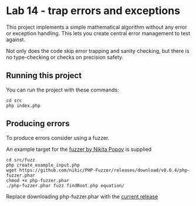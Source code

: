 # Lab 14 - trap errors and exceptions

This project implements a simple mathematical algorithm without any error or exception handling.  This lets you create central error management to test against.

Not only does the code skip error trapping and sanity checking, but there is no type-checking or checks on precision safety.

## Running this project

You can run the project with these commands:

    cd src
    php index.php

## Producing errors

To produce errors consider using a fuzzer.

An example target for the [fuzzer by Nikita Popov](https://github.com/nikic/PHP-Fuzzer) is supplied

    cd src/fuzz    
    php create_example_input.php
    wget https://github.com/nikic/PHP-Fuzzer/releases/download/v0.0.4/php-fuzzer.phar
    chmod +x php-fuzzer.phar    
    ./php-fuzzer.phar fuzz findRoot.php equation/    

Replace downloading php-fuzzer.phar with the [current release](https://github.com/nikic/PHP-Fuzzer/releases)